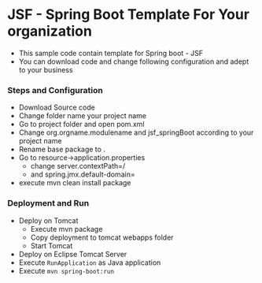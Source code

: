JSF - Spring Boot Template For Your organization
=================================================================

* This sample code contain template for Spring boot - JSF
* You can download code and change following configuration and adept to your business


### Steps and Configuration 

* Download Source code
* Change folder name your project name
* Go to project folder and open pom.xml
* Change <groupId>org.orgname.modulename</groupId> and  <artifactId>jsf_springBoot</artifactId> according to your project name
* Rename base package to <groupId>.<artifactId>
* Go to resource->application.properties
	* change server.contextPath=/<artifactId> 
	* and spring.jmx.default-domain=<artifactId>
* execute mvn clean install package

### Deployment and Run

* Deploy on Tomcat
	* Execute mvn package
	* Copy deployment to tomcat webapps folder
	* Start Tomcat
* Deploy on Eclipse Tomcat Server	
* Execute `RunApplication` as Java application
* Execute `mvn spring-boot:run`
